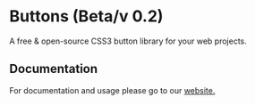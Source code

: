 # Buttons (Beta/v 0.2)
A free & open-source CSS3 button library for your web projects.

## Documentation
For documentation and usage please go to our [website.](http://ritamdas.com/buttons)
